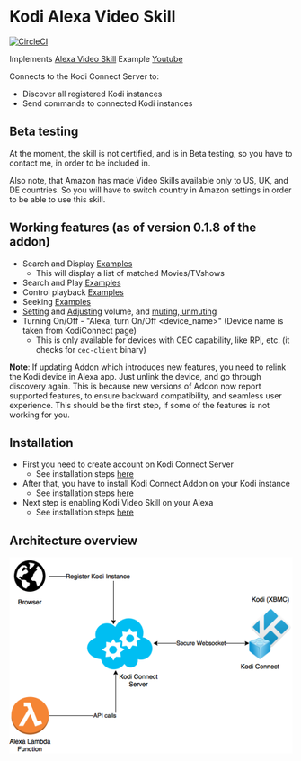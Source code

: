 # Kodi Alexa Video Skill

[![CircleCI](https://circleci.com/gh/kodi-connect/kodi-alexa-video.svg?style=svg)](https://circleci.com/gh/kodi-connect/kodi-alexa-video)

Implements [Alexa Video Skill](https://developer.amazon.com/docs/video/understand-the-video-skill-api.html)
Example [Youtube](https://www.youtube.com/watch?v=BTgooV_YEvg)

Connects to the Kodi Connect Server to:
 - Discover all registered Kodi instances
 - Send commands to connected Kodi instances

## Beta testing
At the moment, the skill is not certified, and is in Beta testing, so you have to contact me, in order to be included in.

Also note, that Amazon has made Video Skills available only to US, UK, and DE countries. So you will have to switch country in Amazon settings in order to be able to use this skill.

## Working features (as of version 0.1.8 of the addon)
- Search and Display [Examples](https://developer.amazon.com/docs/video/video-skill-testing-guide.html#search-content)
  - This will display a list of matched Movies/TVshows
- Search and Play [Examples](https://developer.amazon.com/docs/video/video-skill-testing-guide.html#play-content)
- Control playback [Examples](https://developer.amazon.com/docs/video/video-skill-testing-guide.html#control-playback)
- Seeking [Examples](https://developer.amazon.com/docs/device-apis/alexa-seekcontroller.html#adjustseekposition)
- [Setting](https://developer.amazon.com/docs/device-apis/alexa-speaker.html#setvolume) and [Adjusting](https://developer.amazon.com/docs/device-apis/alexa-speaker.html#adjustvolume) volume, and [muting, unmuting](https://developer.amazon.com/docs/device-apis/alexa-speaker.html#setmute)
- Turning On/Off - "Alexa, turn On/Off <device_name>" (Device name is taken from KodiConnect page)
  - This is only available for devices with CEC capability, like RPi, etc. (it checks for `cec-client` binary)

**Note**: If updating Addon which introduces new features, you need to relink the Kodi device in Alexa app. Just unlink the device, and go through discovery again. This is because new versions of Addon now report supported features, to ensure backward compatibility, and seamless user experience. This should be the first step, if some of the features is not working for you.

## Installation
- First you need to create account on Kodi Connect Server
  - See installation steps [here](https://github.com/kodi-connect/kodi-connect/blob/master/tutorial/readme.md)
- After that, you have to install Kodi Connect Addon on your Kodi instance
  - See installation steps [here](https://github.com/kodi-connect/kodi-connect-addon/blob/master/tutorial/readme.md)
- Next step is enabling Kodi Video Skill on your Alexa
  - See installation steps [here](tutorial/readme.md)


## Architecture overview
![Diagram](doc/overview-diagram.png)
